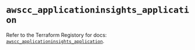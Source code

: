 # `awscc_applicationinsights_application`

Refer to the Terraform Registory for docs: [`awscc_applicationinsights_application`](https://registry.terraform.io/providers/hashicorp/awscc/0.70.0/docs/resources/applicationinsights_application).
